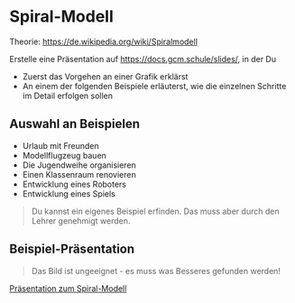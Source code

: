 Spiral-Modell
=======================

Theorie: https://de.wikipedia.org/wiki/Spiralmodell

Erstelle eine Präsentation auf https://docs.gcm.schule/slides/, in der Du

- Zuerst das Vorgehen an einer Grafik erklärst
- An einem der folgenden Beispiele erläuterst, wie die einzelnen Schritte im Detail erfolgen sollen

## Auswahl an Beispielen

- Urlaub mit Freunden
- Modellflugzeug bauen
- Die Jugendweihe organisieren
- Einen Klassenraum renovieren
- Entwicklung eines Roboters
- Entwicklung eines Spiels

> Du kannst ein eigenes Beispiel erfinden. Das muss aber durch den Lehrer genehmigt werden.

## Beispiel-Präsentation

> Das Bild ist ungeeignet - es muss was Besseres gefunden werden!

[Präsentation zum Spiral-Modell](./5_Praesentation_spiral-modell.slides.md)
